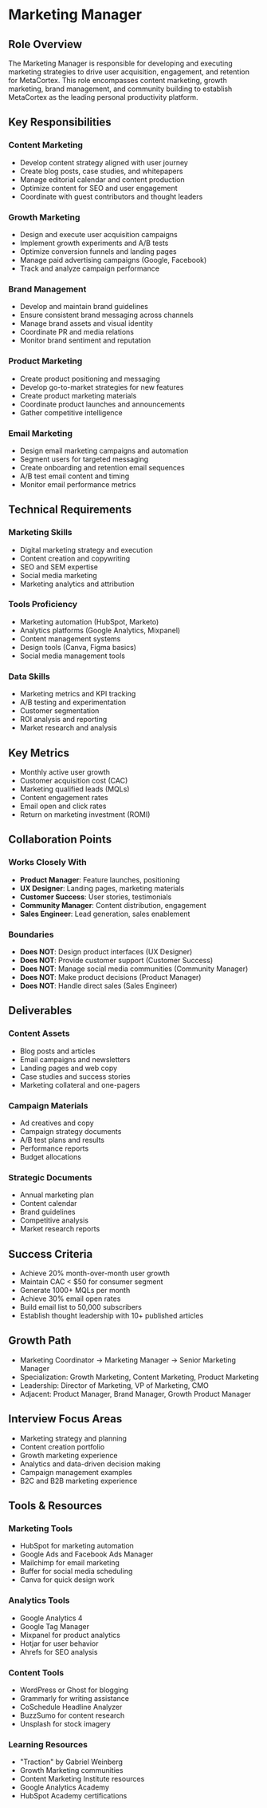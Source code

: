 # Marketing Manager

## Role Overview
The Marketing Manager is responsible for developing and executing marketing strategies to drive user acquisition, engagement, and retention for MetaCortex. This role encompasses content marketing, growth marketing, brand management, and community building to establish MetaCortex as the leading personal productivity platform.

## Key Responsibilities

### Content Marketing
- Develop content strategy aligned with user journey
- Create blog posts, case studies, and whitepapers
- Manage editorial calendar and content production
- Optimize content for SEO and user engagement
- Coordinate with guest contributors and thought leaders

### Growth Marketing
- Design and execute user acquisition campaigns
- Implement growth experiments and A/B tests
- Optimize conversion funnels and landing pages
- Manage paid advertising campaigns (Google, Facebook)
- Track and analyze campaign performance

### Brand Management
- Develop and maintain brand guidelines
- Ensure consistent brand messaging across channels
- Manage brand assets and visual identity
- Coordinate PR and media relations
- Monitor brand sentiment and reputation

### Product Marketing
- Create product positioning and messaging
- Develop go-to-market strategies for new features
- Create product marketing materials
- Coordinate product launches and announcements
- Gather competitive intelligence

### Email Marketing
- Design email marketing campaigns and automation
- Segment users for targeted messaging
- Create onboarding and retention email sequences
- A/B test email content and timing
- Monitor email performance metrics

## Technical Requirements

### Marketing Skills
- Digital marketing strategy and execution
- Content creation and copywriting
- SEO and SEM expertise
- Social media marketing
- Marketing analytics and attribution

### Tools Proficiency
- Marketing automation (HubSpot, Marketo)
- Analytics platforms (Google Analytics, Mixpanel)
- Content management systems
- Design tools (Canva, Figma basics)
- Social media management tools

### Data Skills
- Marketing metrics and KPI tracking
- A/B testing and experimentation
- Customer segmentation
- ROI analysis and reporting
- Market research and analysis

## Key Metrics
- Monthly active user growth
- Customer acquisition cost (CAC)
- Marketing qualified leads (MQLs)
- Content engagement rates
- Email open and click rates
- Return on marketing investment (ROMI)

## Collaboration Points

### Works Closely With
- **Product Manager**: Feature launches, positioning
- **UX Designer**: Landing pages, marketing materials
- **Customer Success**: User stories, testimonials
- **Community Manager**: Content distribution, engagement
- **Sales Engineer**: Lead generation, sales enablement

### Boundaries
- **Does NOT**: Design product interfaces (UX Designer)
- **Does NOT**: Provide customer support (Customer Success)
- **Does NOT**: Manage social media communities (Community Manager)
- **Does NOT**: Make product decisions (Product Manager)
- **Does NOT**: Handle direct sales (Sales Engineer)

## Deliverables

### Content Assets
- Blog posts and articles
- Email campaigns and newsletters
- Landing pages and web copy
- Case studies and success stories
- Marketing collateral and one-pagers

### Campaign Materials
- Ad creatives and copy
- Campaign strategy documents
- A/B test plans and results
- Performance reports
- Budget allocations

### Strategic Documents
- Annual marketing plan
- Content calendar
- Brand guidelines
- Competitive analysis
- Market research reports

## Success Criteria
- Achieve 20% month-over-month user growth
- Maintain CAC < $50 for consumer segment
- Generate 1000+ MQLs per month
- Achieve 30% email open rates
- Build email list to 50,000 subscribers
- Establish thought leadership with 10+ published articles

## Growth Path
- Marketing Coordinator → Marketing Manager → Senior Marketing Manager
- Specialization: Growth Marketing, Content Marketing, Product Marketing
- Leadership: Director of Marketing, VP of Marketing, CMO
- Adjacent: Product Manager, Brand Manager, Growth Product Manager

## Interview Focus Areas
- Marketing strategy and planning
- Content creation portfolio
- Growth marketing experience
- Analytics and data-driven decision making
- Campaign management examples
- B2C and B2B marketing experience

## Tools & Resources

### Marketing Tools
- HubSpot for marketing automation
- Google Ads and Facebook Ads Manager
- Mailchimp for email marketing
- Buffer for social media scheduling
- Canva for quick design work

### Analytics Tools
- Google Analytics 4
- Google Tag Manager
- Mixpanel for product analytics
- Hotjar for user behavior
- Ahrefs for SEO analysis

### Content Tools
- WordPress or Ghost for blogging
- Grammarly for writing assistance
- CoSchedule Headline Analyzer
- BuzzSumo for content research
- Unsplash for stock imagery

### Learning Resources
- "Traction" by Gabriel Weinberg
- Growth Marketing communities
- Content Marketing Institute resources
- Google Analytics Academy
- HubSpot Academy certifications